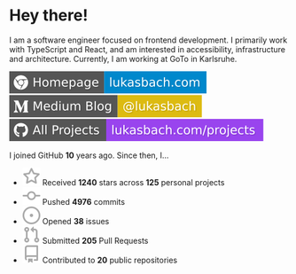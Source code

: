 # Hey there!

I am a software engineer focused on frontend development. I primarily work with TypeScript and React, and am interested in accessibility, infrastructure and architecture. Currently, I am working at GoTo in Karlsruhe.

[![Homepage](./icons/homepage.svg)](https://lukasbach.com)
[![Medium Blog](./icons/medium.svg)](https://medium.com/@lukasbach)
[![My Projects](./icons/projects.svg)](https://lukasbach.com/projects)

I joined GitHub **10** years ago. Since then, I...

- ![](./icons/star.svg) Received **1240** stars across **125** personal projects
- ![](./icons/commit.svg) Pushed **4976** commits
- ![](./icons/issues.svg) Opened **38** issues
- ![](./icons/pr.svg) Submitted **205** Pull Requests
- ![](./icons/repo.svg) Contributed to **20** public repositories
